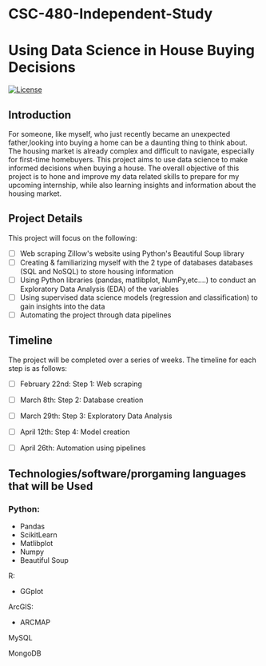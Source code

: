 # CSC-480-Independent-Study
# Using Data Science in House Buying Decisions

[![License](https://img.shields.io/badge/License-Apache%202.0-blue.svg)](https://opensource.org/licenses/Apache-2.0)

## Introduction
For someone, like myself, who just recently became an unexpected father,looking into buying a home can be a daunting thing to think about. The housing market is already complex and difficult to navigate, especially for first-time homebuyers. This project aims to use data science to make informed decisions when buying a house. The overall objective of this project is to hone and improve my data related skills to prepare for my upcoming internship, while also learning insights and information about the housing market.

## Project Details

This project will focus on the following:

- [ ] Web scraping Zillow's website using Python's Beautiful Soup library
- [ ] Creating & familiarizing myself with the 2 type of databases databases (SQL and NoSQL) to store housing information
- [ ] Using Python libraries (pandas, matlibplot, NumPy,etc....) to conduct an Exploratory Data Analysis (EDA) of the variables
- [ ] Using supervised data science models (regression and classification) to gain insights into the data
- [ ] Automating the project through data pipelines

## Timeline
The project will be completed over a series of weeks. The timeline for each step is as follows:

- [ ] February 22nd: Step 1: Web scraping
- [ ] March 8th: Step 2: Database creation
- [ ] March 29th: Step 3: Exploratory Data Analysis
- [ ] April 12th: Step 4: Model creation
- [ ] April 26th: Automation using pipelines


## Technologies/software/prorgaming languages that will be Used

### Python:

- Pandas
- ScikitLearn
- Matlibplot
- Numpy
- Beautiful Soup

R:

- GGplot

ArcGIS:

- ARCMAP

MySQL

MongoDB





# 
